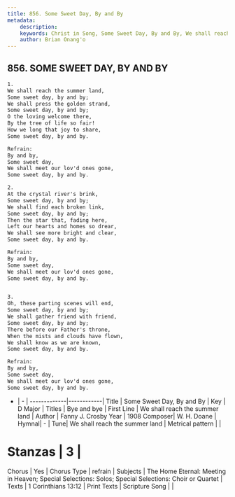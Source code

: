```yaml
---
title: 856. Some Sweet Day, By and By
metadata:
    description: 
    keywords: Christ in Song, Some Sweet Day, By and By, We shall reach the summer land, Bye and bye
    author: Brian Onang'o
---
```



## 856. SOME SWEET DAY, BY AND BY

```txt
1.
We shall reach the summer land,
Some sweet day, by and by;
We shall press the golden strand,
Some sweet day, by and by;
O the loving welcome there,
By the tree of life so fair!
How we long that joy to share,
Some sweet day, by and by.

Refrain:
By and by,
Some sweet day,
We shall meet our lov'd ones gone,
Some sweet day, by and by.

2.
At the crystal river's brink,
Some sweet day, by and by;
We shall find each broken link,
Some sweet day, by and by;
Then the star that, fading here,
Left our hearts and homes so drear,
We shall see more bright and clear,
Some sweet day, by and by. 

Refrain:
By and by,
Some sweet day,
We shall meet our lov'd ones gone,
Some sweet day, by and by.


3.
Oh, these parting scenes will end,
Some sweet day, by and by;
We shall gather friend with friend,
Some sweet day, by and by;
There before our Father's throne,
When the mists and clouds have flown,
We shall know as we are known,
Some sweet day, by and by. 

Refrain:
By and by,
Some sweet day,
We shall meet our lov'd ones gone,
Some sweet day, by and by.

```

- |   -  |
-------------|------------|
Title | Some Sweet Day, By and By |
Key | D Major |
Titles | Bye and bye |
First Line | We shall reach the summer land |
Author | Fanny J. Crosby
Year | 1908
Composer| W. H. Doane |
Hymnal|  - |
Tune| We shall reach the summer land |
Metrical pattern | |
# Stanzas | 3 |
Chorus | Yes |
Chorus Type | refrain |
Subjects | The Home Eternal: Meeting in Heaven; Special Selections: Solos; Special Selections: Choir or Quartet |
Texts | 1 Corinthians 13:12 |
Print Texts | 
Scripture Song |  |
  
